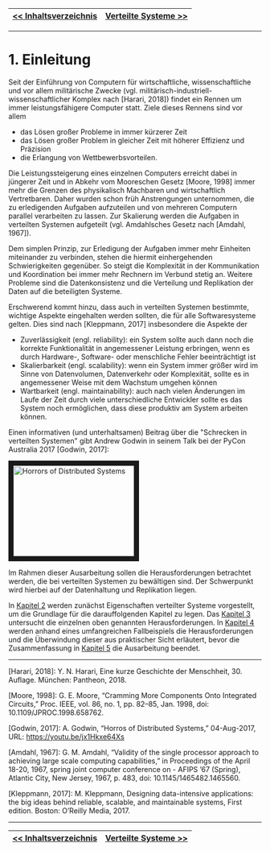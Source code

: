 |[<< Inhaltsverzeichnis](02_toc.md) | [Verteilte Systeme >>](04_verteilte_systeme.md)|
|-|-|
---

# 1. Einleitung

Seit der Einführung von Computern für wirtschaftliche, wissenschaftliche und vor allem militärische Zwecke (vgl. militärisch-industriell-wissenschaftlicher Komplex nach [Harari, 2018]) findet ein Rennen um immer leistungsfähigere Computer statt. Ziele dieses Rennens sind vor allem
- das Lösen großer Probleme in immer kürzerer Zeit
- das Lösen großer Problem in gleicher Zeit mit höherer Effizienz und Präzision
- die Erlangung von Wettbewerbsvorteilen.

Die Leistungssteigerung eines einzelnen Computers erreicht dabei in jüngerer Zeit und in Abkehr vom Mooreschen Gesetz [Moore, 1998] immer mehr die Grenzen des physikalisch Machbaren und wirtschaftlich Vertretbaren. Daher wurden schon früh Anstrengungen unternommen, die zu erledigenden Aufgaben aufzuteilen und von mehreren Computern parallel verarbeiten zu lassen. Zur Skalierung werden die Aufgaben in verteilten Systemen aufgeteilt (vgl. Amdahlsches Gesetz nach [Amdahl, 1967]).

Dem simplen Prinzip, zur Erledigung der Aufgaben immer mehr Einheiten miteinander zu verbinden, stehen die hiermit einhergehenden Schwierigkeiten gegenüber. So steigt die Komplexität in der Kommunikation und Koordination bei immer mehr Rechnern im Verbund stetig an. Weitere Probleme sind die Datenkonsistenz und die Verteilung und Replikation der Daten auf die beteiligten Systeme.

Erschwerend kommt hinzu, dass auch in verteilten Systemen bestimmte, wichtige Aspekte eingehalten werden sollten, die für alle Softwaresysteme gelten. Dies sind nach [Kleppmann, 2017] insbesondere die Aspekte der
- Zuverlässigkeit (engl. reliability): ein System sollte auch dann noch die korrekte Funktionalität in angemessener Leistung erbringen, wenn es durch Hardware-, Software- oder menschliche Fehler beeinträchtigt ist
- Skalierbarkeit (engl. scalability): wenn ein System immer größer wird im Sinne von Datenvolumen, Datenverkehr oder Komplexität, sollte es in angemessener Weise mit dem Wachstum umgehen können
- Wartbarkeit (engl. maintainability): auch nach vielen Änderungen im Laufe der Zeit durch viele unterschiedliche Entwickler sollte es das System noch ermöglichen, dass diese produktiv am System arbeiten können.


Einen informativen (und unterhaltsamen) Beitrag über die "Schrecken in verteilten Systemen" gibt Andrew Godwin in seinem Talk bei der PyCon Australia 2017 [Godwin, 2017]:

<a href="http://www.youtube.com/watch?feature=player_embedded&v=jx1Hkxe64Xs
" target="_blank"><img src="http://img.youtube.com/vi/jx1Hkxe64Xs/0.jpg"
alt="Horrors of Distributed Systems" width="240" height="180" border="10"/></a>

Im Rahmen dieser Ausarbeitung sollen die Herausforderungen betrachtet werden, die bei verteilten Systemen zu bewältigen sind. Der Schwerpunkt wird hierbei auf der Datenhaltung und Replikation liegen.

In [Kapitel 2](04_verteilte_systeme.md) werden zunächst Eigenschaften verteilter Systeme vorgestellt, um die Grundlage für die darauffolgenden Kapitel zu legen. Das [Kapitel 3](05_herausforderungen.md) untersucht die einzelnen oben genannten Herausforderungen. In [Kapitel 4](06_fallbeispiel.md) werden anhand eines umfangreichen Fallbeispiels die Herausforderungen und die Überwindung dieser aus praktischer Sicht erläutert, bevor die Zusammenfassung in [Kapitel 5](07_zusammenfassung.md) die Ausarbeitung beendet.

---
[Harari, 2018]: Y. N. Harari, Eine kurze Geschichte der Menschheit, 30. Auflage. München: Pantheon, 2018.

[Moore, 1998]: G. E. Moore, “Cramming More Components Onto Integrated Circuits,” Proc. IEEE, vol. 86, no. 1, pp. 82–85, Jan. 1998, doi: 10.1109/JPROC.1998.658762.

[Godwin, 2017]: A. Godwin, “Horros of Distributed Systems,” 04-Aug-2017, URL: https://youtu.be/jx1Hkxe64Xs

[Amdahl, 1967]: G. M. Amdahl, “Validity of the single processor approach to achieving large scale computing capabilities,” in Proceedings of the April 18-20, 1967, spring joint computer conference on - AFIPS ’67 (Spring), Atlantic City, New Jersey, 1967, p. 483, doi: 10.1145/1465482.1465560.

[Kleppmann, 2017]: M. Kleppmann, Designing data-intensive applications: the big ideas behind reliable, scalable, and maintainable systems, First edition. Boston: O’Reilly Media, 2017.

---
|[<< Inhaltsverzeichnis](02_toc.md) | [Verteilte Systeme >>](04_verteilte_systeme.md)|
|-|-|
